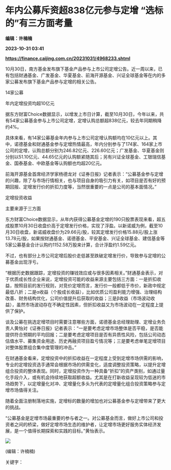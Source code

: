 # 年内公募斥资超838亿元参与定增 “选标的”有三方面考量
**编辑：许楠楠**

**2023-10-31 03:41**

**https://finance.caijing.com.cn/20231031/4968233.shtml**

10月30日，南方基金发布旗下基金产品参与上市公司定增公告。近一周以来，已有包括财通基金、广发基金、华夏基金、前海开源基金、兴证全球基金等在内的多家公募发布旗下基金产品参与定增的相关公告。

14家公募

年内定增投资均超10亿元

据东方财富Choice数据显示，以增发上市日计算，截至10月30日，今年以来，共有54家公募基金参与上市公司定增，定增认购总额超838亿元，较去年同期稍降约4%。

具体来看，有14家公募基金年内参与上市公司定增认购额均在10亿元以上。其中，诺德基金和财通基金参与定增热情最高，年内分别参与了174家、164家上市公司的定增，认购总额分别为246.82亿元、226.60亿元；广发基金、华夏基金则分别以51.10亿元、44.65亿元的认购额紧随其后；另有兴证全球基金、工银瑞信基金、国泰基金、中欧基金等认购额也均超20亿元。

前海开源基金首席经济学家杨德龙对《证券日报》记者表示：“公募基金参与定增的兴趣，除了与市场行情相关，也与项目自身的吸引力有关，如项目是否有好的预期回报、定增发行价的折扣力度等，当然很重要的一点是公司的基本面情况。”

定增投资收益

主要来源于三方面

东方财富Choice数据显示，从年内获得公募基金定增的190只股票表现来看，超五成股票10月30日收盘价高于定增发行价格，实现了浮盈。以新诺威为例，截至10月30日收盘，新诺威收盘价为29.66元/股，较其定增发行价格15.88元/股上涨13.78元/股，如果按财通基金、诺德基金、平安基金、兴证全球基金、建信基金等5家公募基金合计认购约1152.58万股来计算，合计浮盈约1.59亿元。

不过，也有部分上市公司定增后股价走低甚至跌破定增发行价，导致参与定增的公募基金出现浮亏。

“根据历史数据跟踪，定增投资的赚钱效应或与很多因素相关。”财通基金表示，对于优质成长性企业来说，定增投资可能的收益来源主要包括三方面：一是折扣收益，按照目前的发行规则，对竞价定增而言，发行价一般都低于市价，新政中规定最低八折；二是α收益（个股成长收益），比如优质公司盈利能力增强、治理结构改善、财务结构优化，公司价值提升后获取的收益；三是β收益（市场波动收益），虽然市场波动存在不确定性因素，但折扣收益又为市场波动在一定程度上提供了保护。

谈及公募在挑选定增项目时需要注意哪些方面，诺德基金总经理助理、定增业务负责人黄怡对《证券日报》记者表示：“一是要考虑定增市场整体是否平稳，是否能提供符合预期的平均回报；二是要考虑定增项目是否有异质性风险，包括公司动态估值水平、募集资金用途、历史再融资项目盈亏情况等；三是要考虑单笔定增项目对整体股票组合集中度管理的冲击。”

在财通基金看来，定增投资中的折扣收益在一定程度上受到定增市场供需的影响，专业的定增投资选手通常会根据市场的供需变化，适度调整投资策略，以提升定增组合投资的整体表现。同时，定增投资作为一种具备“折扣”的资产类别，如通过量化手段介入，或有机会持续地获取超额收益。尤其是在打新收益呈现较为低迷的市场趋势下，以定增量化对冲、定增量化多头为代表的定增量化组合投资策略参与定增市场值得关注。

随着全面注册制落地实施，定增标的数量的增加也对公募基金参与定增带来了更大的挑战。

“公募基金是定增市场最重要的参与者之一。对公募基金而言，做好上市公司和投资者之间的桥梁，做好定增市场生态的维护者，让定增市场更好服务实体经济发展，是一个值得长期探索和实践的目标。”黄怡表示。

![](https://tx1.cdn.caijing.com.cn/2014-03-27/114048455.jpg)

(编辑：许楠楠)

关键字：